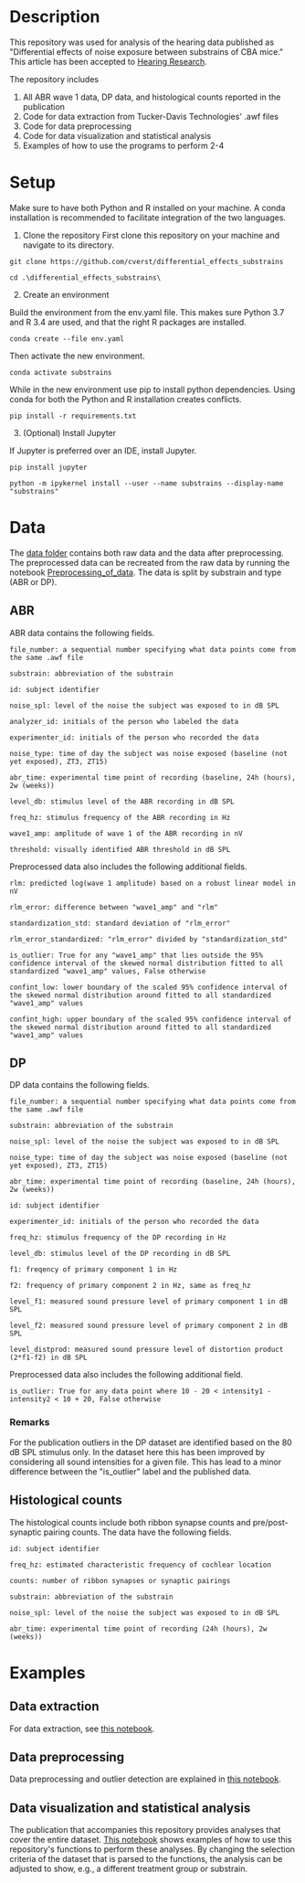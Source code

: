 # Description
This repository was used for analysis of the hearing data published as "Differential effects of noise exposure between substrains of CBA mice." This article has been accepted to [Hearing Research](https://www.sciencedirect.com/journal/hearing-research).

The repository includes
1. All ABR wave 1 data, DP data, and histological counts reported in the publication
2. Code for data extraction from Tucker-Davis Technologies' .awf files
3. Code for data preprocessing
4. Code for data visualization and statistical analysis
5. Examples of how to use the programs to perform 2-4

# Setup
Make sure to have both Python and R installed on your machine. A conda installation is recommended to facilitate integration of the two languages.

1. Clone the repository
First clone this repository on your machine and navigate to its directory.

`git clone https://github.com/cverst/differential_effects_substrains`

`cd .\differential_effects_substrains\`

2. Create an environment

Build the environment from the env.yaml file. This makes sure Python 3.7 and R 3.4 are used, and that the right R packages are installed.

`conda create --file env.yaml`

Then activate the new environment.

`conda activate substrains`

While in the new environment use pip to install python dependencies. Using conda for both the Python and R installation creates conflicts.

`pip install -r requirements.txt`

3. (Optional) Install Jupyter

If Jupyter is preferred over an IDE, install Jupyter.

`pip install jupyter`

`python -m ipykernel install --user --name substrains --display-name "substrains"`

# Data

The [data folder](https://github.com/cverst/differential_effects_substrains/tree/main/data) contains both raw data and the data after preprocessing. The preprocessed data can be recreated from the raw data by running the notebook [Preprocessing_of_data](https://github.com/cverst/differential_effects_substrains/blob/main/Preprocessing_of_data.ipynb). The data is split by substrain and type (ABR or DP).

## ABR

ABR data contains the following fields.

    file_number: a sequential number specifying what data points come from the same .awf file

    substrain: abbreviation of the substrain

    id: subject identifier

    noise_spl: level of the noise the subject was exposed to in dB SPL

    analyzer_id: initials of the person who labeled the data

    experimenter_id: initials of the person who recorded the data

    noise_type: time of day the subject was noise exposed (baseline (not yet exposed), ZT3, ZT15)

    abr_time: experimental time point of recording (baseline, 24h (hours), 2w (weeks))

    level_db: stimulus level of the ABR recording in dB SPL

    freq_hz: stimulus frequency of the ABR recording in Hz

    wave1_amp: amplitude of wave 1 of the ABR recording in nV

    threshold: visually identified ABR threshold in dB SPL

Preprocessed data also includes the following additional fields.

    rlm: predicted log(wave 1 amplitude) based on a robust linear model in nV

    rlm_error: difference between "wave1_amp" and "rlm"

    standardization_std: standard deviation of "rlm_error"

    rlm_error_standardized: "rlm_error" divided by "standardization_std"

    is_outlier: True for any "wave1_amp" that lies outside the 95% confidence interval of the skewed normal distribution fitted to all standardized "wave1_amp" values, False otherwise

    confint_low: lower boundary of the scaled 95% confidence interval of the skewed normal distribution around fitted to all standardized "wave1_amp" values

    confint_high: upper boundary of the scaled 95% confidence interval of the skewed normal distribution around fitted to all standardized "wave1_amp" values

## DP

DP data contains the following fields.

    file_number: a sequential number specifying what data points come from the same .awf file

    substrain: abbreviation of the substrain

    noise_spl: level of the noise the subject was exposed to in dB SPL

    noise_type: time of day the subject was noise exposed (baseline (not yet exposed), ZT3, ZT15)

    abr_time: experimental time point of recording (baseline, 24h (hours), 2w (weeks))

    id: subject identifier

    experimenter_id: initials of the person who recorded the data

    freq_hz: stimulus frequency of the DP recording in Hz

    level_db: stimulus level of the DP recording in dB SPL

    f1: freqency of primary component 1 in Hz

    f2: frequency of primary component 2 in Hz, same as freq_hz

    level_f1: measured sound pressure level of primary component 1 in dB SPL

    level_f2: measured sound pressure level of primary component 2 in dB SPL

    level_distprod: measured sound pressure level of distortion product (2*f1-f2) in dB SPL

Preprocessed data also includes the following additional field.

    is_outlier: True for any data point where 10 - 20 < intensity1 - intensity2 < 10 + 20, False otherwise

### Remarks

For the publication outliers in the DP dataset are identified based on the 80 dB SPL stimulus only. In the dataset here this has been improved by considering all sound intensities for a given file. This has lead to a minor difference between the "is_outlier" label and the published data.

## Histological counts

The histological counts include both ribbon synapse counts and pre/post-synaptic pairing counts. The data have the following fields.

    id: subject identifier

    freq_hz: estimated characteristic frequency of cochlear location

    counts: number of ribbon synapses or synaptic pairings

    substrain: abbreviation of the substrain

    noise_spl: level of the noise the subject was exposed to in dB SPL

    abr_time: experimental time point of recording (24h (hours), 2w (weeks))

# Examples

## Data extraction

For data extraction, see [this notebook](https://github.com/cverst/differential_effects_substrains/blob/main/data_extraction/Data_to_csv.ipynb).

## Data preprocessing

Data preprocessing and outlier detection are explained in [this notebook](https://github.com/cverst/differential_effects_substrains/blob/main/Preprocessing_of_data.ipynb).

## Data visualization and statistical analysis

The publication that accompanies this repository provides analyses that cover the entire dataset. [This notebook](https://github.com/cverst/differential_effects_substrains/blob/main/Visualization_and_statistics.ipynb) shows examples of how to use this repository's functions to perform these analyses. By changing the selection criteria of the dataset that is parsed to the functions, the analysis can be adjusted to show, e.g., a different treatment group or substrain.

